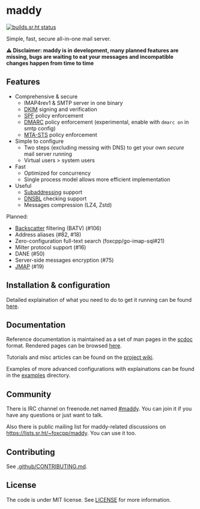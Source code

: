# maddy

[![builds.sr.ht status](https://builds.sr.ht/~emersion/maddy.svg)](https://builds.sr.ht/~emersion/maddy?)

Simple, fast, secure all-in-one mail server.

**⚠️ Disclaimer: maddy is in development, many planned features are
missing, bugs are waiting to eat your messages and incompatible 
changes happen from time to time**

## Features

* Comprehensive & secure
  - IMAP4rev1 & SMTP server in one binary
  - [DKIM][dkim] signing and verification
  - [SPF][spf] policy enforcement
  - [DMARC][dmarc] policy enforcement (experimental,
    enable with `dmarc on` in smtp config)
  - [MTA-STS][mtasts] policy enforcement
* Simple to configure
  - Two steps (excluding messing with DNS) to get your own
    _secure_ mail server running
  - Virtual users > system users
* Fast
  - Optimized for concurrency
  - Single process model allows more efficient implementation
* Useful
  - [Subaddressing][subaddr] support 
  - [DNSBL][dnsbl] checking support
  - Messages compression (LZ4, Zstd)
 
Planned:
- [Backscatter][backscatter] filtering (BATV) (#106)
- Address aliases (#82, #18)
- Zero-configuration full-text search (foxcpp/go-imap-sql#21)
- Milter protocol support (#16)
- DANE (#50)
- Server-side messages encryption (#75)
- [JMAP](https://jmap.io) (#19)

## Installation & configuration

Detailed explaination of what you need to do to get it running can be found
[here][setup-tutorial]. 

## Documentation

Reference documentation is maintained as a set of man pages
in the [scdoc](https://git.sr.ht/~sircmpwn/scdoc) format.
Rendered pages can be browsed [here](https://foxcpp.dev/maddy-reference).

Tutorials and misc articles can be found on
the [project wiki](https://github.com/foxcpp/maddy/wiki).

Examples of more advanced configurations with explainations can be 
found in the [examples](examples/) directory.

## Community

There is IRC channel on freenode.net named
[#maddy](https://webchat.freenode.net/#maddy). You can join it if you have
any questions or just want to talk.

Also there is public mailing list for maddy-related discussions on
https://lists.sr.ht/~foxcpp/maddy. You can use it too.

## Contributing

See [.github/CONTRIBUTING.md](.github/CONTRIBUTING.md).

## License

The code is under MIT license. See [LICENSE](LICENSE) for more information.

[dkim]: https://blog.returnpath.com/how-to-explain-dkim-in-plain-english-2/
[spf]: https://blog.returnpath.com/how-to-explain-spf-in-plain-english/
[dmarc]: https://blog.returnpath.com/how-to-explain-dmarc-in-plain-english/
[mtasts]: https://www.hardenize.com/blog/mta-sts
[subaddr]: https://en.wikipedia.org/wiki/Email_address#Sub-addressing
[dnsbl]: https://en.wikipedia.org/wiki/DNSBL
[backscatter]: https://en.wikipedia.org/wiki/Backscatter_(e-mail)

[setup-tutorial]: https://github.com/foxcpp/maddy/wiki/Tutorial:-Setting-up-a-mail-server-with-maddy

